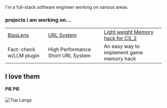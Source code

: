 

I'm a full-stack software engineer working on various areas.

### projects i am working on...
<table>
  <tbody>
    <tr>
        <td>
        <a target="_blank" href="https://github.com/Eclipsemos/BiasLens">BiasLens</a>
      </td>
      <td>
        <a target="_blank" href="https://github.com/Eclipsemos/MiniURL">URL System</a>
      </td>
      <td>
        <a target="_blank" href="https://github.com/Eclipsemos/CS2_Aimbot">Light weight Memory hack for CS_2</a>
      </td>
    </tr>
    <tr>
        <td>Fact-check w/LLM plugin</td>
      <td>High Performance Short URL System</td>
      <td>An easy way to implement game memory hack</td>
    </tr>
  </tbody>
</table>

## I love them
#### PIE PIE
![Top Langs](https://github-readme-stats.vercel.app/api/top-langs/?username=Eclipsemos&layout=pie)


